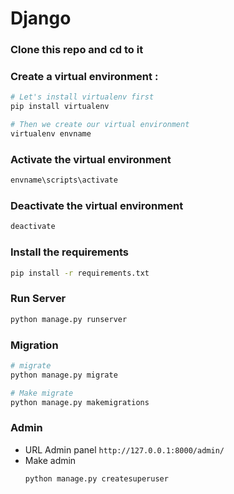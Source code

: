 # Django

### Clone this repo and cd to it

### Create a virtual environment :

```bash
# Let's install virtualenv first
pip install virtualenv

# Then we create our virtual environment
virtualenv envname
```

### Activate the virtual environment

```bash
envname\scripts\activate
```

### Deactivate the virtual environment

```bash
deactivate
```

### Install the requirements

```bash
pip install -r requirements.txt
```

### Run Server

```bash
python manage.py runserver
```

### Migration

```bash
# migrate
python manage.py migrate

# Make migrate
python manage.py makemigrations
```

### Admin

- URL Admin panel `http://127.0.0.1:8000/admin/`
- Make admin
  ```bash
  python manage.py createsuperuser
  ```
